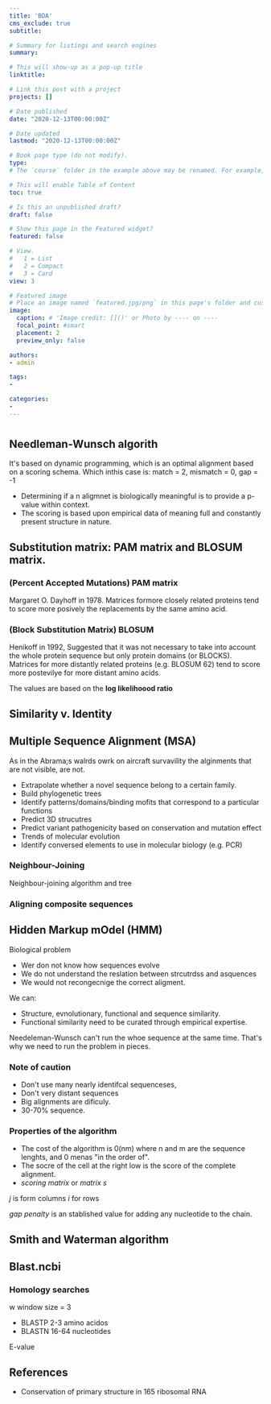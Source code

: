 ```yaml
---
title: 'BDA'
cms_exclude: true
subtitle:

# Summary for listings and search engines
summary:

# This will show-up as a pop-up title
linktitle: 

# Link this post with a project
projects: []

# Date published
date: "2020-12-13T00:00:00Z"

# Date updated
lastmod: "2020-12-13T00:00:00Z"

# Book page type (do not modify).
type: 
# The `course` folder in the example above may be renamed. For example, we can rename it to `book` for writing a book, `docs` for software/project documentation, `notes` for creating a notebook, or `tutorials` for creating multi-page “how to” guides.

# This will enable Table of Content
toc: true

# Is this an unpublished draft?
draft: false

# Show this page in the Featured widget?
featured: false

# View.
#   1 = List
#   2 = Compact
#   3 = Card
view: 3

# Featured image
# Place an image named `featured.jpg/png` in this page's folder and customize its options here.
image:
  caption: # 'Image credit: []()' or Photo by ---- on ----
  focal_point: #smart
  placement: 2
  preview_only: false

authors:
- admin

tags:
- 

categories:
- 
---
```

#

## Needleman-Wunsch algorith
It's based on dynamic programming, which is an optimal alignment based on a scoring schema.
Which inthis case is: match = 2, mismatch = 0, gap = -1

- Determining if a n aligmnet is biologically meaningful is to provide a p-value within context.
- The scoring is based upon empirical data of meaning full and constantly present structure in nature.
## Substitution matrix: PAM matrix and BLOSUM matrix.
### (Percent Accepted Mutations) PAM matrix
Margaret O. Dayhoff in 1978.
Matrices formore closely related proteins tend to score more posively the replacements by the same amino acid.


### (Block Substitution Matrix) BLOSUM
Henikoff in 1992, Suggested that it was not necessary to take into account the whole protein sequence but only protein domains (or BLOCKS).
Matrices for more distantly related proteins (e.g. BLOSUM 62) tend to score more postevilye for more distant amino acids.

The values are based on the **log likelihoood ratio**

## Similarity v. Identity

## Multiple Sequence Alignment (MSA)
As in the Abrama;s walrds owrk on aircraft survavility the alginments that are not visible, are not.

- Extrapolate whether a novel sequence belong to a certain family.
- Build phylogenetic trees
- Identify patterns/domains/binding mofits that correspond to a particular functions
- Predict 3D strucutres
- Predict variant pathogenicity based on conservation and mutation effect
- Trends of molecular evolution
- Identify conversed elements to use in molecular biology (e.g. PCR)

### Neighbour-Joining
Neighbour-joining algorithm and tree

### Aligning composite sequences

## Hidden Markup mOdel (HMM)

Biological problem
- Wer don not know how sequences evolve
- We do not understand the reslation between strcutrdss and asquences
- We would not recongecnige the correct aligment.

We can:
- Structure, evnolutionary, functional and sequence similarity.
- Functional similarity need to be curated through empirical expertise.

Needeleman-Wunsch can't run the whoe sequence at the same time. That's why we need to run the problem in pieces.

### Note of caution
- Don't use many nearly identifcal sequenceses, 
- Don't very distant sequences
- Big alignments are dificuly.
- 30-70% sequence.

### Properties of the algorithm
- The cost of the algorithm is 0(nm) where n and m are the sequence lenghts, and 0 menas "in the order of".
- The socre of the cell at the right low is the score of the complete alignment.
- _scoring matrix_ or _matrix s_

_j_ is form columns
_i_ for rows

_gap penalty_ is an stablished value for adding any nucleotide to the chain.


## Smith and Waterman algorithm

## Blast.ncbi
### Homology searches

w window size = 3
- BLASTP 2-3 amino acidos
- BLASTN 16-64 nucleotides

E-value







































## References
- Conservation of primary structure in 165 ribosomal RNA